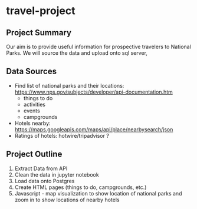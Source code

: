 # travel-project

## Project Summary
Our aim is to provide useful information for prospective travelers to National Parks.
We will source the data and upload onto sql server, 

## Data Sources
* Find list of national parks and their locations: https://www.nps.gov/subjects/developer/api-documentation.htm
  * things to do
  * activities
  * events
  * campgrounds
* Hotels nearby: https://maps.googleapis.com/maps/api/place/nearbysearch/json 
* Ratings of hotels: hotwire/tripadvisor ?

## Project Outline
1. Extract Data from API 
2. Clean the data in jupyter notebook
3. Load data onto Postgres 
4. Create HTML pages (things to do, campgrounds, etc.) 
5. Javascript - map visualization to show location of national parks and zoom in to show locations of nearby hotels 




